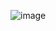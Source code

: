 ![image](https://github.com/yl-me/Notes-of-computer-graphics/blob/master/LearnOpenGL/4Advanced-OpenGL/9Instancing/2No-optimization/Not%20optimized.png)